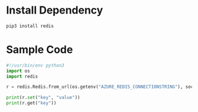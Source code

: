 # Install Dependency

```bash
pip3 install redis
```

# Sample Code

```python
#!/usr/bin/env python3
import os
import redis

r = redis.Redis.from_url(os.getenv("AZURE_REDIS_CONNECTIONSTRING"), socket_timeout = 10, retry_on_timeout = False)

print(r.set("key", "value"))
print(r.get("key"))
```
